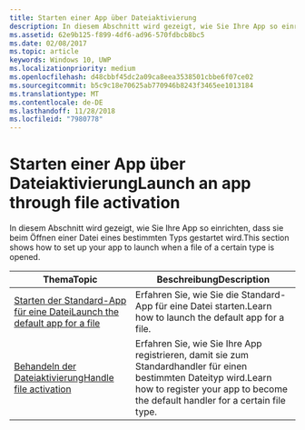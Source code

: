 ```yaml
---
title: Starten einer App über Dateiaktivierung
description: In diesem Abschnitt wird gezeigt, wie Sie Ihre App so einrichten, dass sie beim Öffnen einer Datei eines bestimmten Typs gestartet wird.
ms.assetid: 62e9b125-f899-4df6-ad96-570fdbcb8bc5
ms.date: 02/08/2017
ms.topic: article
keywords: Windows 10, UWP
ms.localizationpriority: medium
ms.openlocfilehash: d48cbbf45dc2a09ca8eea3538501cbbe6f07ce02
ms.sourcegitcommit: b5c9c18e70625ab770946b8243f3465ee1013184
ms.translationtype: MT
ms.contentlocale: de-DE
ms.lasthandoff: 11/28/2018
ms.locfileid: "7980778"
---
```

# <a name="launch-an-app-through-file-activation"></a><span data-ttu-id="6c5f4-104">Starten einer App über Dateiaktivierung</span><span class="sxs-lookup"><span data-stu-id="6c5f4-104">Launch an app through file activation</span></span>

<span data-ttu-id="6c5f4-105">In diesem Abschnitt wird gezeigt, wie Sie Ihre App so einrichten, dass sie beim Öffnen einer Datei eines bestimmten Typs gestartet wird.</span><span class="sxs-lookup"><span data-stu-id="6c5f4-105">This section shows how to set up your app to launch when a file of a certain type is opened.</span></span>

| <span data-ttu-id="6c5f4-106">Thema</span><span class="sxs-lookup"><span data-stu-id="6c5f4-106">Topic</span></span> | <span data-ttu-id="6c5f4-107">Beschreibung</span><span class="sxs-lookup"><span data-stu-id="6c5f4-107">Description</span></span> |
|-------|-------------|
| [<span data-ttu-id="6c5f4-108">Starten der Standard-App für eine Datei</span><span class="sxs-lookup"><span data-stu-id="6c5f4-108">Launch the default app for a file</span></span>](launch-the-default-app-for-a-file.md) | <span data-ttu-id="6c5f4-109">Erfahren Sie, wie Sie die Standard-App für eine Datei starten.</span><span class="sxs-lookup"><span data-stu-id="6c5f4-109">Learn how to launch the default app for a file.</span></span> |
| [<span data-ttu-id="6c5f4-110">Behandeln der Dateiaktivierung</span><span class="sxs-lookup"><span data-stu-id="6c5f4-110">Handle file activation</span></span>](handle-file-activation.md) | <span data-ttu-id="6c5f4-111">Erfahren Sie, wie Sie Ihre App registrieren, damit sie zum Standardhandler für einen bestimmten Dateityp wird.</span><span class="sxs-lookup"><span data-stu-id="6c5f4-111">Learn how to register your app to become the default handler for a certain file type.</span></span> |